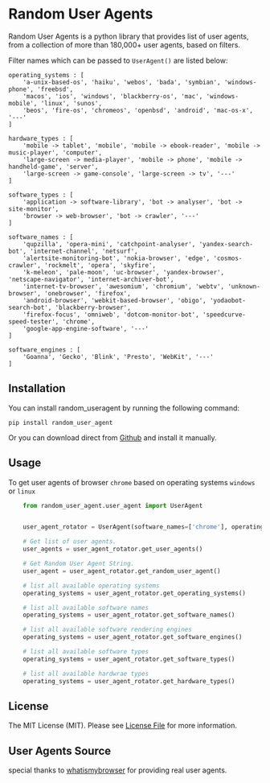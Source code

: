 Random User Agents
==================

Random User Agents is a python library that provides list of user agents,
from a collection of more than 180,000+ user agents, based on filters.

Filter names which can be passed to `UserAgent()` are listed below:

    operating_systems : [
        'a-unix-based-os', 'haiku', 'webos', 'bada', 'symbian', 'windows-phone', 'freebsd',
        'macos', 'ios', 'windows', 'blackberry-os', 'mac', 'windows-mobile', 'linux', 'sunos',
        'beos', 'fire-os', 'chromeos', 'openbsd', 'android', 'mac-os-x', '---'
    ]

    hardware_types : [
        'mobile -> tablet', 'mobile', 'mobile -> ebook-reader', 'mobile -> music-player', 'computer',
        'large-screen -> media-player', 'mobile -> phone', 'mobile -> handheld-game', 'server',
        'large-screen -> game-console', 'large-screen -> tv', '---'
    ]

    software_types : [
        'application -> software-library', 'bot -> analyser', 'bot -> site-monitor',
        'browser -> web-browser', 'bot -> crawler', '---'
    ]

    software_names : [
        'qupzilla', 'opera-mini', 'catchpoint-analyser', 'yandex-search-bot', 'internet-channel', 'netsurf',
        'alertsite-monitoring-bot', 'nokia-browser', 'edge', 'cosmos-crawler', 'rockmelt', 'opera', 'skyfire',
        'k-meleon', 'pale-moon', 'uc-browser', 'yandex-browser', 'netscape-navigator', 'internet-archiver-bot',
        'internet-tv-browser', 'awesomium', 'chromium', 'webtv', 'unknown-browser', 'onebrowser', 'firefox',
        'android-browser', 'webkit-based-browser', 'obigo', 'yodaobot-search-bot', 'blackberry-browser',
        'firefox-focus', 'omniweb', 'dotcom-monitor-bot', 'speedcurve-speed-tester', 'chrome',
        'google-app-engine-software', '---'
    ]

    software_engines : [
        'Goanna', 'Gecko', 'Blink', 'Presto', 'WebKit', '---'
    ]


Installation
------------

You can install random_useragent by running the following command:

    pip install random_user_agent

Or you can download direct from [Github](https://github.com/Luqman-Ud-Din/random_user_agent) and install it manually.


Usage
-----

To get user agents of browser `chrome` based on operating systems `windows` or `linux`


```python
    from random_user_agent.user_agent import UserAgent


    user_agent_rotator = UserAgent(software_names=['chrome'], operating_systems=['windows', 'linux'])

    # Get list of user agents.
    user_agents = user_agent_rotator.get_user_agents()

    # Get Random User Agent String.
    user_agent = user_agent_rotator.get_random_user_agent()

    # list all available operating systems
    operating_systems = user_agent_rotator.get_operating_systems()

    # list all available software names
    operating_systems = user_agent_rotator.get_software_names()

    # list all available software rendering engines
    operating_systems = user_agent_rotator.get_software_engines()

    # list all available software types
    operating_systems = user_agent_rotator.get_software_types()

    # list all available hardwrae types
    operating_systems = user_agent_rotator.get_hardware_types()

```

License
-------
The MIT License (MIT). Please see [License File](https://github.com/Luqman-Ud-Din/random_user_agent/blob/master/LICENSE) for more information.


User Agents Source
-------
special thanks to [whatismybrowser](https://developers.whatismybrowser.com/) for providing real user agents.
